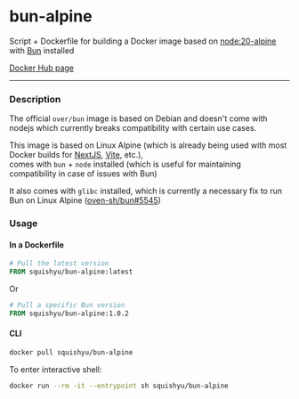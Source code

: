 # bun-alpine
Script + Dockerfile for building a Docker image based on [node:20-alpine](https://hub.docker.com/_/node/) with [Bun](https://github.com/oven-sh/bun) installed

 [Docker Hub page](https://hub.docker.com/r/squishyu/bun-alpine)

---

### Description

The official `over/bun` image is based on Debian and doesn't come with nodejs which currently breaks compatibility with certain use cases.

This image is based on Linux Alpine (which is already being used with most Docker builds for [NextJS](https://github.com/vercel/next.js/blob/canary/examples/with-docker/Dockerfile), [Vite](https://dev.to/ysmnikhil/how-to-build-with-react-or-vue-with-vite-and-docker-1a3l), etc.),  
comes with `bun` + `node` installed (which is useful for maintaining compatibility in case of issues with Bun)

It also comes with `glibc` installed, which is currently a necessary fix to run Bun on Linux Alpine ([oven-sh/bun#5545](https://github.com/oven-sh/bun/issues/5545#issuecomment-1722461083))

### Usage

#### In a Dockerfile

```Dockerfile
# Pull the latest version
FROM squishyu/bun-alpine:latest
```

Or

```Dockerfile
# Pull a specific Bun version
FROM squishyu/bun-alpine:1.0.2
```

#### CLI

```sh
docker pull squishyu/bun-alpine
```

To enter interactive shell:

```sh
docker run --rm -it --entrypoint sh squishyu/bun-alpine
```
